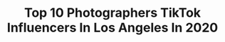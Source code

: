 ---
title: Top 10 Photographers TikTok Influencers In Los Angeles In 2020
description: >-
  Find top photographers TikTok influencers in Los Angeles in 2020. Most popular hashtags: #photographer #california #losangeles #photography.
platform: TikTok
profiles:
  - username: "maryamadiyeva_pho"
    fullname: >-
      maryamadiyeva_photog
    location: "United States"
    followers: 24340
    engagement: 1765
    commentsToLikes: 0.007295
    id: ck92t5ve3ggck0j78h0azjfov
    verified: false
    hashtags: "#boobs, #spacethings, #lilac, #newborn"
  - username: "dfreske"
    fullname: >-
      Derrick Freske
    location: "United States"
    followers: 67033
    engagement: 1624
    commentsToLikes: 0.008887
    id: ck8f5sktc0eu20j782qschq1r
    verified: false
    hashtags: "#dayattheoffice, #iphoneography, #tiktokfashion, #tiktokart"
  - username: "visitearth"
    fullname: >-
      Scott
    location: "United States"
    followers: 766427
    engagement: 2264
    commentsToLikes: 0.008149
    id: ck806x859mr570j78n0l2fozo
    verified: false
    hashtags: "#photograhy, #macrolens, #voiceover, #zion"
  - username: "ryanresatka"
    fullname: >-
      Ryan Resatka
    location: "United States"
    followers: 174731
    engagement: 1076
    commentsToLikes: 0.007267
    id: ck8135ntczzzj0j78efewgyfi
    verified: false
    hashtags: "#thatswhatilike, #christmas, #christmastree, #vibe"
  - username: "sinantn18"
    fullname: >-
      sinan
    location: "United States"
    followers: 21655
    engagement: 1111
    commentsToLikes: 0.023067
    id: ck8s4h8i5b6bl0j78k45vemsd
    verified: false
    hashtags: "#jasondean, #2020, #duck, #southern"
  - username: "bfiggy_"
    fullname: >-
      bfiggy
    location: "United States"
    followers: 4845
    engagement: 1176
    commentsToLikes: 0.084512
    id: ck9jzkdfi957z0j78rm5cbkge
    verified: false
    hashtags: "#sportsvideo, #tips, #colorgrade, #camera"
  - username: "_jeffmendoza_"
    fullname: >-
      _jeffmendoza_
    location: "United States"
    followers: 3104
    engagement: 528
    commentsToLikes: 0.093642
    id: ck9vctieos1pm0j78tva401fz
    verified: false
    hashtags: "#photographerproblems, #losangeles, #mmmdrop, #sales"
  - username: "philngyn"
    fullname: >-
      Phil Nguyen
    location: "United States"
    followers: 12507
    engagement: 836
    commentsToLikes: 0.027785
    id: ck9fg7yxr0m880j7893pu5yvi
    verified: false
    hashtags: "#photography101, #arizona, #friday13, #funnyvideos"
  - username: "theluluexperience"
    fullname: >-
      lulu_time
    location: "United States"
    followers: 13685
    engagement: 794
    commentsToLikes: 0.026028
    id: ck81qw31lkdbu0j78endof78r
    verified: false
    hashtags: "#cavinfever, #marquesita, #elite, #love"
  - username: "geo_leon"
    fullname: >-
      Photo 
    location: "United States"
    followers: 587657
    engagement: 1614
    commentsToLikes: 0.009011
    id: ck81qxv3fksrd0j78fgn4av2x
    verified: false
    hashtags: "#makeup, #happyathome, #foryoupage, #morph"
---